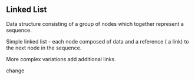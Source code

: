 ## Linked List

Data structure consisting of a group of nodes which together represent a  sequence.

Simple linked list - each node composed of data and a reference ( a link) to the next node in the sequence. 

More complex variations add additional links.

change
